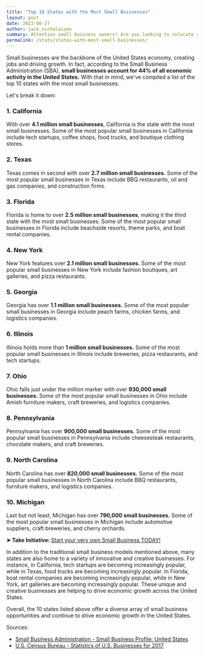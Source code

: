 ```yaml
---
title: "Top 10 States with the Most Small Businesses"
layout: post
date: 2023-06-27
author: jack_nicholaisen
summary: Attention small business owners! Are you looking to relocate your business? Or maybe you're just curious about how your state ranks in terms of supporting small businesses. In this article, we cover the top 10 states with the most small businesses, so keep reading to find out if your state falls on the list. Whether you're considering a move or simply want to learn more about the entrepreneurial landscape in your area, we've got you covered. 
permalink: /stats/states-with-most-small-businesses/
---
```


Small businesses are the backbone of the United States economy, creating jobs and driving growth. In fact, according to the Small Business Administration (SBA), **small businesses account for 44% of all economic activity in the United States.** With that in mind, we've compiled a list of the top 10 states with the most small businesses.

Let's break it down:

### 1.  California
With over **4.1 million small businesses**, California is the state with the most small businesses. Some of the most popular small businesses in California include tech startups, coffee shops, food trucks, and boutique clothing stores.
### 2.  Texas
Texas comes in second with over **2.7 million small businesses.** Some of the most popular small businesses in Texas include BBQ restaurants, oil and gas companies, and construction firms.
### 3.  Florida
Florida is home to over **2.5 million small businesses**, making it the third state with the most small businesses. Some of the most popular small businesses in Florida include beachside resorts, theme parks, and boat rental companies.
### 4.  New York
New York features over **2.1 million small businesses.** Some of the most popular small businesses in New York include fashion boutiques, art galleries, and pizza restaurants.
### 5.  Georgia
Georgia has over **1.1 million small businesses.** Some of the most popular small businesses in Georgia include peach farms, chicken farms, and logistics companies.
### 6.  Illinois
Illinois holds more than **1 million small businesses.** Some of the most popular small businesses in Illinois include breweries, pizza restaurants, and tech startups.
### 7.  Ohio
Ohio falls just under the million marker with over **930,000 small businesses.** Some of the most popular small businesses in Ohio include Amish furniture makers, craft breweries, and logistics companies.
### 8.  Pennsylvania
Pennsylvania has over **900,000 small businesses.** Some of the most popular small businesses in Pennsylvania include cheesesteak restaurants, chocolate makers, and craft breweries.
### 9.  North Carolina
North Carolina has over **820,000 small businesses.** Some of the most popular small businesses in North Carolina include BBQ restaurants, furniture makers, and logistics companies.
### 10. Michigan
Last but not least, Michigan has over **790,000 small businesses.** Some of the most popular small businesses in Michigan include automotive suppliers, craft breweries, and cherry orchards.

<p><b>➤ Take Initiative: </b> <a href="https://www.businessinitiative.org/sole-proprietorship/examples/"> Start your very own Small Business TODAY!</a></p>

In addition to the traditional small business models mentioned above, many states are also home to a variety of innovative and creative businesses. For instance, in California, tech startups are becoming increasingly popular, while in Texas, food trucks are becoming increasingly popular. In Florida, boat rental companies are becoming increasingly popular, while in New York, art galleries are becoming increasingly popular. These unique and creative businesses are helping to drive economic growth across the United States.

Overall, the 10 states listed above offer a diverse array of small business opportunities and continue to drive economic growth in the United States. 

Sources:

-   [Small Business Administration - Small Business Profile: United States](https://www.sba.gov/sites/default/files/advocacy/All_States.pdf) 
-   [U.S. Census Bureau - Statistics of U.S. Businesses for 2017](https://www.census.gov/data/tables/2017/econ/susb/2017-susb-annual.html)
